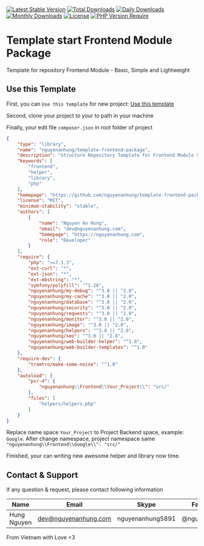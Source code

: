 [![Latest Stable Version](https://img.shields.io/packagist/v/nguyenanhung/template-frontend-package.svg?style=flat-square)](https://packagist.org/packages/nguyenanhung/template-frontend-package)
[![Total Downloads](https://img.shields.io/packagist/dt/nguyenanhung/template-frontend-package.svg?style=flat-square)](https://packagist.org/packages/nguyenanhung/template-frontend-package)
[![Daily Downloads](https://img.shields.io/packagist/dd/nguyenanhung/template-frontend-package.svg?style=flat-square)](https://packagist.org/packages/nguyenanhung/template-frontend-package)
[![Monthly Downloads](https://img.shields.io/packagist/dm/nguyenanhung/template-frontend-package.svg?style=flat-square)](https://packagist.org/packages/nguyenanhung/template-frontend-package)
[![License](https://img.shields.io/packagist/l/nguyenanhung/template-frontend-package.svg?style=flat-square)](https://packagist.org/packages/nguyenanhung/template-frontend-package)
[![PHP Version Require](https://img.shields.io/packagist/dependency-v/nguyenanhung/template-frontend-package/php)](https://packagist.org/packages/nguyenanhung/template-frontend-package)

# Template start Frontend Module Package

Template for repository Frontend Module - Basic, Simple and Lightweight

## Use this Template

First, you can `Use this template` for new project: [Use this template](https://github.com/nguyenanhung/template-frontend-package/generate)

Second, clone your project to your to path in your machine

Finally, your edit file `composer.json` in root folder of project

```json
{
    "type": "library",
    "name": "nguyenanhung/template-frontend-package",
    "description": "Structure Repository Template for Frontend Module Service Package",
    "keywords": [
        "frontend",
        "helper",
        "library",
        "php"
    ],
    "homepage": "https://github.com/nguyenanhung/template-frontend-package",
    "license": "MIT",
    "minimum-stability": "stable",
    "authors": [
        {
            "name": "Nguyen An Hung",
            "email": "dev@nguyenanhung.com",
            "homepage": "https://nguyenanhung.com",
            "role": "Developer"
        }
    ],
    "require": {
        "php": ">=7.1.3",
        "ext-curl": "*",
        "ext-json": "*",
        "ext-mbstring": "*",
        "symfony/polyfill": "^1.26",
        "nguyenanhung/my-debug": "^3.0 || ^2.0",
        "nguyenanhung/my-cache": "^3.0 || ^2.0",
        "nguyenanhung/database": "^3.0 || ^2.0",
        "nguyenanhung/security": "^3.0 || ^2.0",
        "nguyenanhung/requests": "^3.0 || ^2.0",
        "nguyenanhung/monitor": "^3.0 || ^2.0",
        "nguyenanhung/image": "^3.0 || ^2.0",
        "nguyenanhung/helpers": "^3.0 || ^2.0",
        "nguyenanhung/seo": "^3.0 || ^2.0",
        "nguyenanhung/web-builder-helper": "^1.0",
        "nguyenanhung/web-builder-templates": "^1.0"
    },
    "require-dev": {
        "tramtro/make-some-noise": "^1.0"
    },
    "autoload": {
        "psr-4": {
            "nguyenanhung\\Frontend\\Your_Project\\": "src/"
        },
        "files": [
            "helpers/helpers.php"
        ]
    }
}
```

Replace name space `Your_Project` to Project Backend space, example: `Google`. After change namespace, project namespace same `"nguyenanhung\\Frontend\\Google\\": "src/"`

Finished, your can writing new awesome helper and library now time.

## Contact & Support

If any question & request, please contact following information

| Name        | Email                | Skype            | Facebook      |
|-------------|----------------------|------------------|---------------|
| Hung Nguyen | dev@nguyenanhung.com | nguyenanhung5891 | @nguyenanhung |

From Vietnam with Love <3
